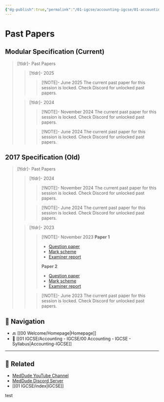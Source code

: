 ```yaml
---
{"dg-publish":true,"permalink":"/01-igcse/accounting-igcse/01-accounting-pastpapers/","created":"2025-06-16T07:41:49.344+03:00","updated":"2025-06-19T03:49:37.528+03:00"}
---
```


# Past Papers

## Modular Specification (Current)

> [!tldr]- Past Papers
> > [!tldr]- 2025
> > > [!NOTE]- June 2025
> > > The current past paper for this session is locked. Check Discord for unlocked past papers.
>
> > [!tldr]- 2024
> > > [!NOTE]- November 2024
> >> The current past paper for this session is locked. Check Discord for unlocked past papers.
> >
> > > [!NOTE]- June 2024
> > > The current past paper for this session is locked. Check Discord for unlocked past papers.
## 2017 Specification (Old)

> [!tldr]- Past Papers
> > [!tldr]- 2024
> > > [!NOTE]- November 2024
> > > The current past paper for this session is locked. Check Discord for unlocked past papers.
> >
> > > [!NOTE]- June 2024
> > > The current past paper for this session is locked. Check Discord for unlocked past papers.
> 
> > [!tldr]- 2023
> > > [!NOTE]- November 2023
> > > **Paper 1**
> > > - [Question paper](https://qualifications.pearson.com/content/dam/pdf/International-GCSE/Accounting/2017/Exam-materials/4ac1-01-que-20231103.pdf)
> > > - [Mark scheme](https://qualifications.pearson.com/content/dam/pdf/International-GCSE/Accounting/2017/Exam-materials/4ac1-01-rms-20240125.pdf)
> > > - [Examiner report](https://qualifications.pearson.com/content/dam/pdf/International-GCSE/Accounting/2017/Exam-materials/4ac1-01-pef-20240125.pdf)
> > >
> > > **Paper 2**
> > > - [Question paper](https://qualifications.pearson.com/content/dam/pdf/International-GCSE/Accounting/2017/Exam-materials/4ac1-02-que-20231121.pdf)
> > > - [Mark scheme](https://qualifications.pearson.com/content/dam/pdf/International-GCSE/Accounting/2017/Exam-materials/4ac1-02-rms-20240125.pdf)
> > > - [Examiner report](https://qualifications.pearson.com/content/dam/pdf/International-GCSE/Accounting/2017/Exam-materials/4ac1-02-pef-20240125.pdf)
> >
> > > [!NOTE]- June 2023
> > > The current past paper for this session is locked. Check Discord for unlocked past papers.
## 🧭 Navigation

- 🔙 [[00 Welcome/Homepage\|Homepage]]
- 📁 [[01 IGCSE/Accounting - IGCSE/00 Accounting - IGCSE - Syllabus\|Accounting-IGCSE]]

---

## 🔗 Related

- [MedDude YouTube Channel](https://www.youtube.com/@MedDudee)
- [MedDude Discord Server](https://discord.com/invite/gQw6Smx8nX)
- [[01 IGCSE/index\|IGCSE]]

test
